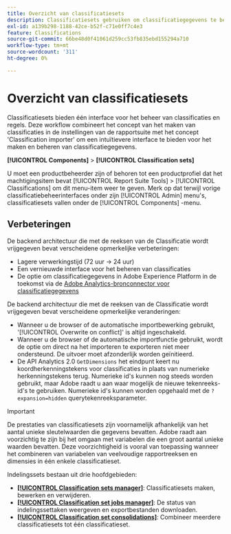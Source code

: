 ```yaml
---
title: Overzicht van classificatiesets
description: Classificatiesets gebruiken om classificatiegegevens te beheren.
exl-id: a139b298-1188-42ce-b52f-c71e0ff7c4e3
feature: Classifications
source-git-commit: 66be48d0f41061d259cc53fb835ebd155294a710
workflow-type: tm+mt
source-wordcount: '311'
ht-degree: 0%

---
```


# Overzicht van classificatiesets

Classificatiesets bieden één interface voor het beheer van classificaties en regels. Deze workflow combineert het concept van het maken van classificaties in de instellingen van de rapportsuite met het concept &#39;Classification importer&#39; om een intuïtievere interface te bieden voor het maken en beheren van classificatiegegevens.

**[!UICONTROL Components]** > **[!UICONTROL Classification sets]**

U moet een productbeheerder zijn of behoren tot een productprofiel dat het machtigingsitem bevat [!UICONTROL Report Suite Tools] > [!UICONTROL Classifications] om dit menu-item weer te geven. Merk op dat terwijl vorige classificatiebeheerinterfaces onder zijn [!UICONTROL Admin] menu&#39;s, classificatiesets vallen onder de [!UICONTROL Components] -menu.

## Verbeteringen

De backend architectuur die met de reeksen van de Classificatie wordt vrijgegeven bevat verscheidene opmerkelijke verbeteringen:

* Lagere verwerkingstijd (72 uur → 24 uur)
* Een vernieuwde interface voor het beheren van classificaties
* De optie om classificatiegegevens in Adobe Experience Platform in de toekomst via de [Adobe Analytics-bronconnector voor classificatiegegevens](https://experienceleague.adobe.com/nl/docs/experience-platform/sources/connectors/adobe-applications/classifications)

De backend architectuur die met de reeksen van de Classificatie wordt vrijgegeven bevat verscheidene opmerkelijke veranderingen:

* Wanneer u de browser of de automatische importbewerking gebruikt, &#39;[!UICONTROL Overwrite on conflict]&#39; is altijd ingeschakeld.
* Wanneer u de browser of de automatische importfunctie gebruikt, wordt de optie om direct na het importeren te exporteren niet meer ondersteund. De uitvoer moet afzonderlijk worden geïnitieerd.
* De API Analytics 2.0 `GetDimensions` het eindpunt keert nu koordherkenningstekens voor classificaties in plaats van numerieke herkenningstekens terug. Numerieke id&#39;s kunnen nog steeds worden gebruikt, maar Adobe raadt u aan waar mogelijk de nieuwe tekenreeks-id&#39;s te gebruiken. Numerieke id&#39;s kunnen worden opgehaald met de `?expansion=hidden` querytekenreeksparameter.

>[!IMPORTANT]
>
>De prestaties van classificatiesets zijn voornamelijk afhankelijk van het aantal unieke sleutelwaarden die gegevens bevatten. Adobe raadt aan voorzichtig te zijn bij het omgaan met variabelen die een groot aantal unieke waarden bevatten. Deze voorzichtigheid is vooral van toepassing wanneer het combineren van variabelen van veelvoudige rapportreeksen en dimensies in één enkele classificatieset.

Indelingssets bestaan uit drie hoofdgebieden:

* [**[!UICONTROL Classification sets manager]**](manage/set-manager.md): Classificatiesets maken, bewerken en verwijderen.
* [**[!UICONTROL Classification set jobs manager]**](job-manager.md): De status van indelingssettaken weergeven en exportbestanden downloaden.
* [**[!UICONTROL Classification set consolidations]**](consolidations/manage.md): Combineer meerdere classificatiesets tot één classificatieset.
